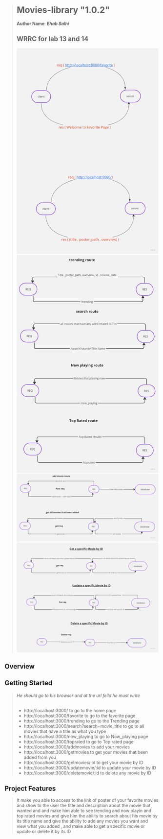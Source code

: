 > # Movies-library "1.0.2"
> **Author Name**: ***Ehab Salhi***
> ## WRRC for lab 13 and 14
>![web request response cycle](./img/Mind%20Map.jpg)
>![web request response cycle](./img/Mind%20Map%20(1).jpg)
>![web request response cycle](./img/Mind%20Map%20(2).jpg)
>![web request response cycle](./img/Mind%20Map%20(3).jpg)

## Overview

## Getting Started
<!-- What are the steps that a user must take in order to build this app on their own machine and get it running? -->

> ###### He should go to his browser and at the url feild he must write 
>* http://localhost:3000/ to go to the home page
>* http://localhost:3000/favorite  to go to the favorite page
>* http://localhost:3000/trending to go to the Trending page
>* http://localhost:3000/search?search=movie_title to go to all movies that have a title as what you type 
>* http://localhost:3000/now_playing to go to Now_playing page
>* http://localhost:3000/toprated to go to Top rated page
>* http://localhost:3000/addmovies to add your movies
>* http://localhost:3000/getmovies to get your movies that been added from you
>* http://localhost:3000/getmovies/:id to get your movie by ID
>* http://localhost:3000/updatemovie/:id to update your movie by ID
>* http://localhost:3000/deletemovie/:id to delete any movie by ID


## Project Features
<!-- What are the features included in you app -->
> It make you able to access to the link of poster of your favorite movies and show to the user the title and description about the movie that wanted and and make him able to see trending and now playin and top rated movies and give him the ability to search about his movie by its title name and give the ability to add any movies you want and view what you added , and make able to get a specific movie or update or delete it by its ID

